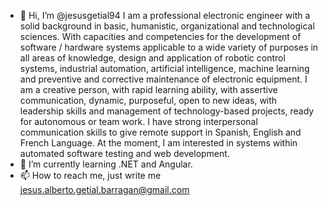 - 👋 Hi, I’m @jesusgetial94
I am a professional electronic engineer with a solid background in basic, humanistic, organizational and technological sciences. With capacities and competencies for the development of software / hardware systems applicable to a wide variety of purposes in all areas of knowledge, design and application of robotic control systems, industrial automation, artificial intelligence, machine learning and preventive and corrective maintenance of electronic equipment.
I am a creative person, with rapid learning ability, with assertive communication, dynamic, purposeful, open to new ideas, with leadership skills and management of technology-based projects, ready for autonomous or team work.
I have strong interpersonal communication skills to give remote support in Spanish, English and French Language.
At the moment, I am interested in systems within automated software testing and web development.
- 🌱 I’m currently learning .NET and Angular.
- 📫 How to reach me, just write me jesus.alberto.getial.barragan@gmail.com

<!---
jesusgetial94/jesusgetial94 is a ✨ special ✨ repository because its `README.md` (this file) appears on your GitHub profile.
You can click the Preview link to take a look at your changes.
--->
